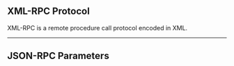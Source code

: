 ## XML-RPC Protocol

XML-RPC is a remote procedure call protocol encoded in XML.

---

## JSON-RPC Parameters

<div class="code" src="xmlrpc.iol"></div>